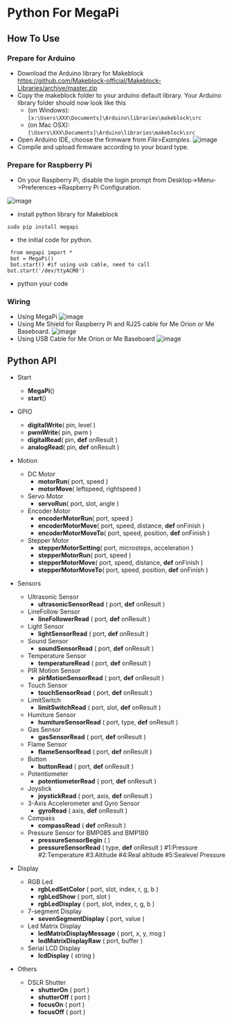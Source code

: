 # Python For MegaPi
## How To Use
### Prepare for Arduino
 * Download the Arduino library for Makeblock https://github.com/Makeblock-official/Makeblock-Libraries/archive/master.zip
 * Copy the makeblock folder to your arduino default library. Your Arduino library folder should now look like this 
   * (on Windows): ```[x:\Users\XXX\Documents]\Arduino\libraries\makeblock\src```
   * (on Mac OSX): ```[\Users\XXX\Documents]\Arduino\libraries\makeblock\src```
 * Open Arduino IDE, choose the firmware from <em>File&gt;Examples</em>.
 ![image](https://raw.githubusercontent.com/Makeblock-official/PythonForMegaPi/master/images/firmware.jpg)
 * Compile and upload firmware according to your board type.

### Prepare for Raspberry Pi
 * On your Raspberry Pi, disable the login prompt from Desktop->Menu->Preferences->Raspberry Pi Configuration.

![image](https://raw.githubusercontent.com/Makeblock-official/PythonForMegaPi/master/images/serial.jpg)
 * install python library for Makeblock
 ```
 sudo pip install megapi
 ```
 * the initial code for python.
```
 from megapi import *
 bot = MegaPi()
 bot.start() #if using usb cable, need to call bot.start('/dev/ttyACM0')
 ```
 * python your code

### Wiring
* Using MegaPi
 ![image](https://raw.githubusercontent.com/Makeblock-official/PythonForMegaPi/master/images/megapi.jpg)
* Using Me Shield for Raspberry Pi and RJ25 cable for Me Orion or Me Baseboard.
 ![image](https://raw.githubusercontent.com/Makeblock-official/PythonForMegaPi/master/images/baseboard-pi-shield.jpg)
* Using USB Cable for Me Orion or Me Baseboard
 ![image](https://raw.githubusercontent.com/Makeblock-official/PythonForMegaPi/master/images/baseboard-usb-cable.jpg)

## Python API
 * Start
 	* **MegaPi**()
 	* **start**()
 	
 * GPIO
 	* **digitalWrite**( pin, level )
 	* **pwmWrite**( pin, pwm )
 	* **digitalRead**( pin, **def** onResult )
 	* **analogRead**( pin, **def** onResult )
 	
 * Motion
	* DC Motor
	  * **motorRun**( port, speed )
	  * **motorMove**( leftspeed, rightspeed )
	* Servo Motor
	  * **servoRun**( port, slot, angle )
	* Encoder Motor
	  * **encoderMotorRun**( port, speed )
	  * **encoderMotorMove**( port, speed, distance, **def** onFinish )
	  * **encoderMotorMoveTo**( port, speed, position, **def** onFinish )
	* Stepper Motor
	  * **stepperMotorSetting**( port, microsteps, acceleration )
	  * **stepperMotorRun**( port, speed )
	  * **stepperMotorMove**( port, speed, distance, **def** onFinish )
	  * **stepperMotorMoveTo**( port, speed, position, **def** onFinish )
	  
 * Sensors
 	* Ultrasonic Sensor
 	  * **ultrasonicSensorRead** ( port, **def** onResult ) 
 	* LineFollow Sensor
 	  * **lineFollowerRead** ( port, **def** onResult ) 
 	* Light Sensor
 	  * **lightSensorRead** ( port, **def** onResult ) 
 	* Sound Sensor
 	  * **soundSensorRead** ( port, **def** onResult ) 
 	* Temperature Sensor
 	  * **temperatureRead** ( port, **def** onResult ) 
 	* PIR Motion Sensor
 	  * **pirMotionSensorRead** ( port, **def** onResult ) 
 	* Touch Sensor
 	  * **touchSensorRead** ( port, **def** onResult ) 
 	* LimitSwitch
 	  * **limitSwitchRead** ( port, slot, **def** onResult ) 
 	* Humiture Sensor
 	  * **humitureSensorRead** ( port, type, **def** onResult ) 
 	* Gas Sensor
 	  * **gasSensorRead** ( port, **def** onResult )
 	* Flame Sensor
 	  * **flameSensorRead** ( port, **def** onResult ) 
 	* Button
 	  * **buttonRead** ( port, **def** onResult ) 
 	* Potentiometer
 	  * **potentiometerRead** ( port, **def** onResult )
 	* Joystick
 	  * **joystickRead** ( port, axis, **def** onResult )
 	* 3-Axis Accelerometer and Gyro Sensor
 	  * **gyroRead** ( axis, **def** onResult )
 	* Compass
 	  * **compassRead** ( **def** onResult )
 	* Pressure Sensor for BMP085 and BMP180
 	  * **pressureSensorBegin** ( ) 
 	  * **pressureSensorRead** ( type, **def** onResult ) #1:Pressure #2:Temperature #3:Altitude #4:Real altitude #5:Sealevel Pressure
 	
 * Display
 	* RGB Led
 	  * **rgbLedSetColor** ( port, slot, index, r, g, b )
 	  * **rgbLedShow** ( port, slot )
 	  * **rgbLedDisplay** ( port, slot, index, r, g, b )
 	* 7-segment Display
 	  * **sevenSegmentDisplay** ( port, value )
 	* Led Matrix Display
 	  * **ledMatrixDisplayMessage** ( port, x, y, msg )
 	  * **ledMatrixDisplayRaw** ( port, buffer )
 	* Serial LCD Display
 	  * **lcdDisplay** ( string )
 	  
 * Others
 	* DSLR Shutter
	  * **shutterOn** ( port )
	  * **shutterOff** ( port )
	  * **focusOn** ( port )
	  * **focusOff** ( port )
